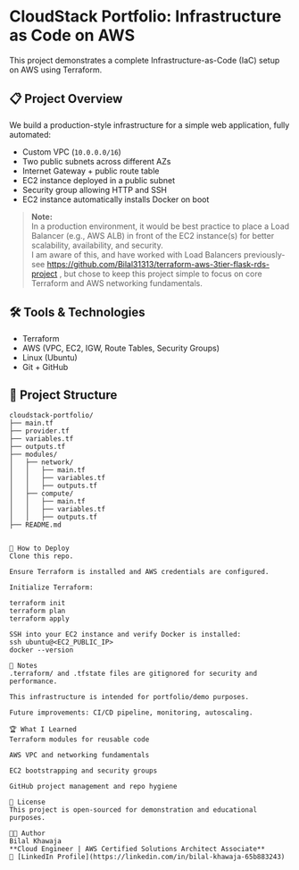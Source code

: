 # CloudStack Portfolio: Infrastructure as Code on AWS

This project demonstrates a complete Infrastructure-as-Code (IaC) setup on AWS using Terraform.

## 📋 Project Overview

We build a production-style infrastructure for a simple web application, fully automated:

- Custom VPC (`10.0.0.0/16`)
- Two public subnets across different AZs
- Internet Gateway + public route table
- EC2 instance deployed in a public subnet
- Security group allowing HTTP and SSH
- EC2 instance automatically installs Docker on boot

> **Note:**  
> In a production environment, it would be best practice to place a Load Balancer (e.g., AWS ALB) in front of the EC2 instance(s) for better scalability, availability, and security.  
> I am aware of this, and have worked with Load Balancers previously- see https://github.com/Bilal31313/terraform-aws-3tier-flask-rds-project , but chose to keep this project simple to focus on core Terraform and AWS networking fundamentals.


## 🛠️ Tools & Technologies

- Terraform
- AWS (VPC, EC2, IGW, Route Tables, Security Groups)
- Linux (Ubuntu)
- Git + GitHub

## 📂 Project Structure

```plaintext
cloudstack-portfolio/
├── main.tf
├── provider.tf
├── variables.tf
├── outputs.tf
├── modules/
│   ├── network/
│   │   ├── main.tf
│   │   ├── variables.tf
│   │   ├── outputs.tf
│   ├── compute/
│   │   ├── main.tf
│   │   ├── variables.tf
│   │   ├── outputs.tf
├── README.md


🚀 How to Deploy
Clone this repo.

Ensure Terraform is installed and AWS credentials are configured.

Initialize Terraform:

terraform init
terraform plan
terraform apply

SSH into your EC2 instance and verify Docker is installed:
ssh ubuntu@<EC2_PUBLIC_IP>
docker --version

📢 Notes
.terraform/ and .tfstate files are gitignored for security and performance.

This infrastructure is intended for portfolio/demo purposes.

Future improvements: CI/CD pipeline, monitoring, autoscaling.

🏆 What I Learned
Terraform modules for reusable code

AWS VPC and networking fundamentals

EC2 bootstrapping and security groups

GitHub project management and repo hygiene

📜 License
This project is open-sourced for demonstration and educational purposes.

👨‍💻 Author
Bilal Khawaja
**Cloud Engineer | AWS Certified Solutions Architect Associate**  
🔗 [LinkedIn Profile](https://linkedin.com/in/bilal-khawaja-65b883243)


